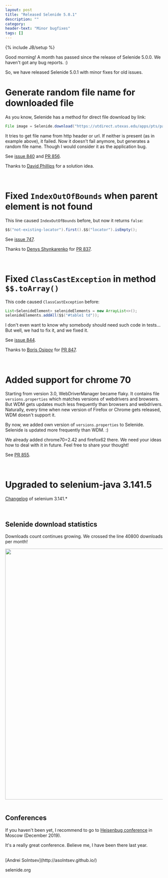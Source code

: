 ```yaml
---
layout: post
title: "Released Selenide 5.0.1"
description: ""
category:
header-text: "Minor bugfixes"
tags: []
---
```

{% include JB/setup %}

Good morning!
A month has passed since the release of Selenide 5.0.0. We haven't got any bug reports. :)

So, we have released Selenide 5.0.1 with minor fixes for old issues. 

# Generate random file name for downloaded file 

As you know, Selenide has a method for direct file download by link:

```java
File image = Selenide.download("https://utdirect.utexas.edu/apps/pts/parking/citations/nlogon/images/6584836/");
``` 

It tries to get file name from http header or url. If neither is present (as in example above), it failed. 
Now it doesn't fail anymore, but generates a random file name. Though I would consider it as the application bug.

See [issue 840](https://github.com/selenide/selenide/issues/840) and [PR 856](https://github.com/selenide/selenide/pull/856).

Thanks to [David Phillips](https://github.com/fyrewall77) for a solution idea. 


<br>


# Fixed `IndexOutOfBounds` when parent element is not found

This line caused `IndexOutOfBounds` before, but now it returns `false`:

```java
$$("not-existing-locator").first().$$("locator").isEmpty();
``` 

See [issue 747](https://github.com/selenide/selenide/issues/747).

Thanks to [Denys Shynkarenko](https://github.com/Denysss) for [PR 837](https://github.com/selenide/selenide/pull/837).

<br>


# Fixed `ClassCastException` in method `$$.toArray()`

This code caused `ClassCastException` before:

```java
List<SelenideElement> selenideElements = new ArrayList<>();
selenideElements.addAll($$("#table1 td"));
```

I don't even want to know why somebody should need such code in tests... But well, we had to fix it, and we fixed it.
 
See [issue 844](https://github.com/selenide/selenide/issues/844).

Thanks to [Boris Osipov](https://github.com/BorisOsipov) for [PR 847](https://github.com/selenide/selenide/pull/847).


<br>

# Added support for chrome 70

Starting from version 3.0, WebDriverManager became flaky. It contains file `versions.properties` which
matches versions of webdrivers and browsers. But WDM gets updates much less frequently than browsers and webdrivers.
Naturally, every time when new version of Firefox or Chrome gets released, WDM doesn't support it. 

By now, we added own version of `versions.properties` to Selenide. Selenide is updated more frequently than WDM. :)
 
We already added chrome70=2.42 and firefox62 there. 
We need your ideas how to deal with it in future. Feel free to share your thought! 

See [PR 855](https://github.com/selenide/selenide/pull/855).

<br>

# Upgraded to selenium-java 3.141.5

[Changelog]({{site.SELENIUM_CHANGELOG}}) of selenium 3.141.*

<br>

## Selenide download statistics

Downloads count continues growing. We crossed the line 40800 downloads per month! 

<center>
  <img src="{{ BASE_PATH }}/images/2018/10/selenide-downloads.png" width="800"/>
</center>

<br>

## Conferences

If you haven't been yet, I recommend to go to [Heisenbug conference](https://heisenbug-moscow.ru/2018/msk/people/) in Moscow (December 2019).

It's a really great conference. Believe me, I have been there last year.  

<br>
[Andrei Solntsev](http://asolntsev.github.io/)

selenide.org
